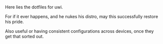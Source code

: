 Here lies the dotfiles for uwi.

For if it ever happens, and he nukes his distro, may this successfully restore his pride.

Also useful or having consistent configurations across devices, once they get that sorted out.
